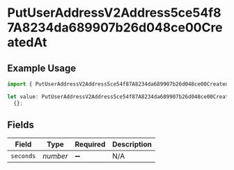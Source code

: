 # PutUserAddressV2Address5ce54f87A8234da689907b26d048ce00CreatedAt

## Example Usage

```typescript
import { PutUserAddressV2Address5ce54f87A8234da689907b26d048ce00CreatedAt } from "@dhaba/safepay-ts/models/operations";

let value: PutUserAddressV2Address5ce54f87A8234da689907b26d048ce00CreatedAt =
  {};
```

## Fields

| Field              | Type               | Required           | Description        |
| ------------------ | ------------------ | ------------------ | ------------------ |
| `seconds`          | *number*           | :heavy_minus_sign: | N/A                |